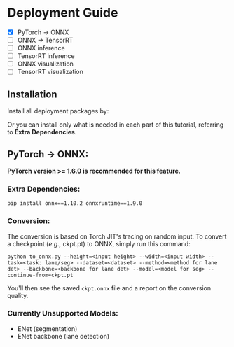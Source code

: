 # Deployment Guide

- [x] PyTorch -> ONNX
- [ ] ONNX -> TensorRT
- [ ] ONNX inference
- [ ] TensorRT inference
- [ ] ONNX visualization
- [ ] TensorRT visualization

## Installation

Install all deployment packages by:

Or you can install only what is needed in each part of this tutorial, referring to **Extra Dependencies**.

## PyTorch -> ONNX:

**PyTorch version >= 1.6.0 is recommended for this feature.**

### Extra Dependencies:

```
pip install onnx==1.10.2 onnxruntime==1.9.0
```

### Conversion:

The conversion is based on Torch JIT's tracing on random input. To convert a checkpoint (*e.g.,* ckpt.pt) to ONNX, simply run this command:

```
python to_onnx.py --height=<input height> --width=<input width> --task=<task: lane/seg> --dataset=<dataset> --method=<method for lane det> --backbone=<backbone for lane det> --model=<model for seg> --continue-from=ckpt.pt
```

You'll then see the saved `ckpt.onnx` file and a report on the conversion quality.

### Currently Unsupported Models:
- ENet (segmentation)
- ENet backbone (lane detection)
